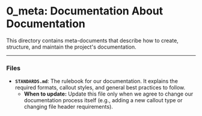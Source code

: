 # 0_meta: Documentation About Documentation

This directory contains meta-documents that describe how to create, structure, and maintain the project's documentation.

---

### Files

- **`STANDARDS.md`**: The rulebook for our documentation. It explains the required formats, callout styles, and general best practices to follow.
  - **When to update:** Update this file only when we agree to change our documentation process itself (e.g., adding a new callout type or changing file header requirements).
